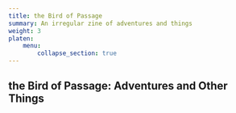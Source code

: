 ```yaml
---
title: the Bird of Passage
summary: An irregular zine of adventures and things
weight: 3
platen:
    menu:
        collapse_section: true
---
```

## the Bird of Passage: Adventures and Other Things

```section
```
